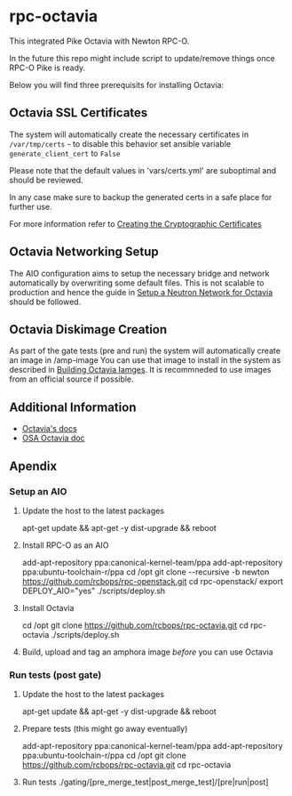 # rpc-octavia

This integrated Pike Octavia with Newton RPC-O.

In the future this repo might include script to update/remove things
once RPC-O Pike is ready.

Below you will find three prerequisits for installing Octavia:

## Octavia SSL Certificates
The system will automatically create the necessary certificates in `/var/tmp/certs` -
to disable this behavior set ansible variable `generate_client_cert` to `False`

Please note that the default values in 'vars/certs.yml' are suboptimal and should
be reviewed.

In any case make sure to backup the generated certs in a safe place for further use.

For more information refer to [Creating the Cryptographic Certificates](https://docs.openstack.org/openstack-ansible-os_octavia/latest/configure-octavia.html#creating-the-cryptographic-certificates)

## Octavia Networking Setup
The AIO configuration aims to setup the necessary bridge and network automatically
by overwriting some default files. This is not scalable to production and hence
the guide in [Setup a Neutron Network for Octavia](https://docs.openstack.org/openstack-ansible-os_octavia/latest/configure-octavia.html#setup-a-neutron-network-for-use-by-octavia)
should be followed.

## Octavia Diskimage Creation
As part of the gate tests (pre and run) the system will automatically create an image in <PWD>/amp-image You can use that image to install in the system as described in [Building Octavia Iamges](https://docs.openstack.org/openstack-ansible-os_octavia/latest/configure-octavia.html#building-octavia-images). It is recommneded to use images from an official source if possible.

## Additional Information
* [Octavia's docs](https://docs.openstack.org/octavia/latest/)
* [OSA Octavia doc](https://docs.openstack.org/openstack-ansible-os_octavia/latest/index.html)

## Apendix
### Setup an AIO

1. Update the host to the latest packages

    apt-get update && apt-get -y dist-upgrade && reboot

2. Install RPC-O as an AIO

    add-apt-repository ppa:canonical-kernel-team/ppa
    add-apt-repository ppa:ubuntu-toolchain-r/ppa
    cd /opt
    git clone --recursive -b  newton https://github.com/rcbops/rpc-openstack.git
    cd rpc-openstack/
    export DEPLOY_AIO="yes"
    ./scripts/deploy.sh

3. Install Octavia

    cd /opt
    git clone https://github.com/rcbops/rpc-octavia.git
    cd rpc-octavia
    ./scripts/deploy.sh

4. Build, upload and tag an amphora image *before* you can use Octavia

### Run tests (post gate)
1. Update the host to the latest packages

    apt-get update && apt-get -y dist-upgrade && reboot

2. Prepare tests (this might go away eventually)

    add-apt-repository ppa:canonical-kernel-team/ppa
    add-apt-repository ppa:ubuntu-toolchain-r/ppa
    cd /opt
    git clone https://github.com/rcbops/rpc-octavia.git
    cd rpc-octavia

3. Run tests
    ./gating/[pre_merge_test|post_merge_test]/[pre|run|post]


